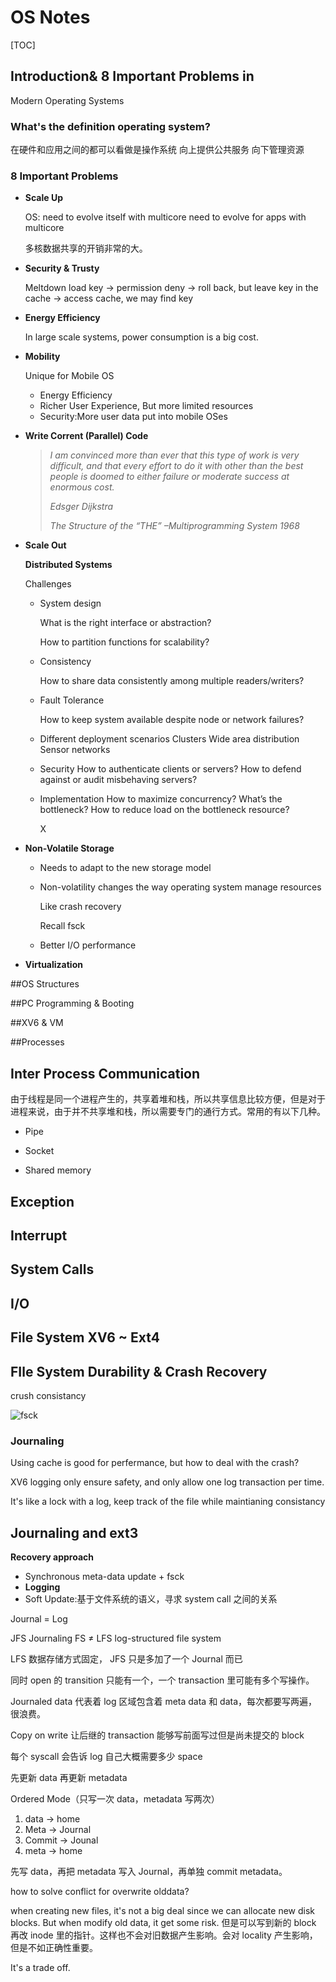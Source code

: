 # OS Notes

[TOC]

## Introduction& 8 Important Problems in
Modern Operating Systems

### What's the definition operating system?

在硬件和应用之间的都可以看做是操作系统
向上提供公共服务
向下管理资源

### 8 Important Problems

- **Scale Up**

  OS: need to evolve itself with multicore
  need to evolve for apps with multicore

  多核数据共享的开销非常的大。

- **Security & Trusty**

  Meltdown
  load key -> permission deny -> roll back, but leave key in the cache -> access cache, we may find key

- **Energy Efficiency**

  In large scale systems, power consumption is a big cost.

- **Mobility**

  Unique for Mobile OS

  - Energy Efficiency
  - Richer User Experience, But more limited resources
  - Security:More user data put into mobile OSes

- **Write Corrent (Parallel) Code**

  > *I am convinced more than ever that this type of work is very difficult, and that every effort to do it with other than the best people is doomed to either failure or moderate success at enormous cost.*
  >
  > *Edsger* *Dijkstra*
  >
  > *The Structure of the “THE” –Multiprogramming System* *1968*

- **Scale Out**

  **Distributed Systems**

  Challenges

  - System design

    What is the right interface or abstraction?

    How to partition functions for scalability?

  - Consistency

    How to share data consistently among multiple readers/writers?

  - Fault Tolerance

    How to keep system available despite node or network failures?

  - Different deployment scenarios
    Clusters
    Wide area distribution
    Sensor networks

  - Security
    How to authenticate clients or servers?
    How to defend against or audit misbehaving servers?

  - Implementation
    How to maximize concurrency?
    What’s the bottleneck?
    How to reduce load on the bottleneck resource?

    X

- **Non-Volatile Storage**

  - Needs to adapt to the new storage model

  - Non-volatility changes the way operating system manage resources

    Like crash recovery

    Recall fsck

  - Better I/O performance 

- **Virtualization**

##OS Structures



##PC Programming & Booting



##XV6 & VM



##Processes



## Inter Process Communication

由于线程是同一个进程产生的，共享着堆和栈，所以共享信息比较方便，但是对于进程来说，由于并不共享堆和栈，所以需要专门的通行方式。常用的有以下几种。

- Pipe

- Socket
- Shared memory



## Exception



## Interrupt



## System Calls



## I/O



## File System XV6 ~ Ext4



## FIle System Durability & Crash Recovery

crush consistancy



![fsck](https://ws1.sinaimg.cn/large/006tNc79gy1g24uxeu0j8j30v70u0aja.jpg)

### Journaling

Using cache is good for perfermance, but how  to deal with the crash?

XV6 logging only ensure safety, and only allow one log transaction per time.

It's like a lock with a log, keep track of the file while maintianing consistancy

## Journaling and ext3



**Recovery approach**

- Synchronous meta-data update + fsck
- **Logging**
- Soft Update:基于文件系统的语义，寻求 system call 之间的关系

Journal = Log

JFS Journaling FS ≠ LFS log-structured file system

LFS 数据存储方式固定， JFS 只是多加了一个 Journal 而已

同时 open 的 transition 只能有一个，一个 transaction 里可能有多个写操作。

Journaled data 代表着 log 区域包含着 meta data 和 data，每次都要写两遍，很浪费。

Copy on write 让后继的 transaction 能够写前面写过但是尚未提交的 block

每个 syscall 会告诉 log 自己大概需要多少 space

先更新 data 再更新 metadata

Ordered Mode（只写一次 data，metadata 写两次）

1. data -> home
2. Meta -> Journal
3. Commit -> Jounal
4. meta -> home

先写 data，再把 metadata 写入 Journal，再单独 commit metadata。

how to solve conflict for overwrite olddata?

when creating new files, it's not a big deal since we can allocate new disk blocks. But when modify old data, it get some risk. 但是可以写到新的 block 再改 inode 里的指针。这样也不会对旧数据产生影响。会对 locality 产生影响，但是不如正确性重要。

It's a trade off.



